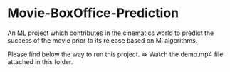 # Movie-BoxOffice-Prediction
An ML project which contributes in the cinematics world to predict the success of the movie prior to its release based on Ml algorithms.

Please find below the way to run this project.
=> Watch the demo.mp4 file attached in this folder.
